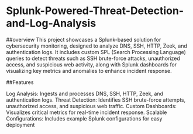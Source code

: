 # Splunk-Powered-Threat-Detection-and-Log-Analysis

##overview
This project showcases a Splunk-based solution for cybersecurity monitoring, designed to analyze DNS, SSH, HTTP, Zeek, and authentication logs. It includes custom SPL (Search Processing Language) queries to detect threats such as SSH brute-force attacks, unauthorized access, and suspicious web activity, along with Splunk dashboards for visualizing key metrics and anomalies to enhance incident response.

##Features

Log Analysis: Ingests and processes DNS, SSH, HTTP, Zeek, and authentication logs.
Threat Detection: Identifies SSH brute-force attempts, unauthorized access, and suspicious web traffic.
Custom Dashboards: Visualizes critical metrics for real-time incident response.
Scalable Configurations: Includes example Splunk configurations for easy deployment

